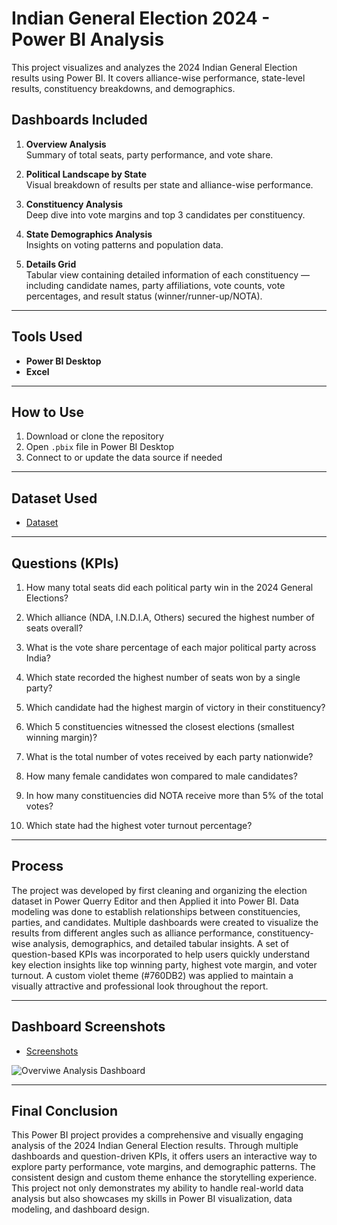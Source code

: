 # Indian General Election 2024 - Power BI Analysis
This project visualizes and analyzes the 2024 Indian General Election results using Power BI. It covers alliance-wise performance, state-level results, constituency breakdowns, and demographics.

## Dashboards Included
1. **Overview Analysis**  
   Summary of total seats, party performance, and vote share.

2. **Political Landscape by State**  
   Visual breakdown of results per state and alliance-wise performance.

3. **Constituency Analysis**  
   Deep dive into vote margins and top 3 candidates per constituency.

4. **State Demographics Analysis**  
   Insights on voting patterns and population data.

5. **Details Grid**  
   Tabular view containing detailed information of each constituency — including candidate names, party affiliations, vote counts, vote percentages, and result        status (winner/runner-up/NOTA).

---
## Tools Used
- **Power BI Desktop**
- **Excel**

---
## How to Use
1. Download or clone the repository
2. Open `.pbix` file in Power BI Desktop
3. Connect to or update the data source if needed

---
## Dataset Used
- <a href="https://github.com/Surajsuri0/India-Election-Results-Analysis-PowerBI/tree/main/Raw%20Data">Dataset</a>

---
## Questions (KPIs)
1. How many total seats did each political party win in the 2024 General Elections?

2. Which alliance (NDA, I.N.D.I.A, Others) secured the highest number of seats overall?

3. What is the vote share percentage of each major political party across India?

4. Which state recorded the highest number of seats won by a single party?

5. Which candidate had the highest margin of victory in their constituency?

6. Which 5 constituencies witnessed the closest elections (smallest winning margin)?

7. What is the total number of votes received by each party nationwide?

8. How many female candidates won compared to male candidates?

9. In how many constituencies did NOTA receive more than 5% of the total votes?

10. Which state had the highest voter turnout percentage?


---
## Process

The project was developed by first cleaning and organizing the election dataset in Power Querry Editor and then Applied it into Power BI. Data modeling was done to establish relationships between constituencies, parties, and candidates. Multiple dashboards were created to visualize the results from different angles such as alliance performance, constituency-wise analysis, demographics, and detailed tabular insights. A set of question-based KPIs was incorporated to help users quickly understand key election insights like top winning party, highest vote margin, and voter turnout. A custom violet theme (#760DB2) was applied to maintain a visually attractive and professional look throughout the report.


---
## Dashboard Screenshots
- <a href="https://github.com/Surajsuri0/India-Election-Results-Analysis-PowerBI/tree/main/Screenshots">Screenshots</a>


![Overviwe Analysis Dashboard](https://github.com/user-attachments/assets/45d39adb-4590-4adf-aa05-25ca7b6320db)


---
## Final Conclusion

This Power BI project provides a comprehensive and visually engaging analysis of the 2024 Indian General Election results. Through multiple dashboards and question-driven KPIs, it offers users an interactive way to explore party performance, vote margins, and demographic patterns. The consistent design and custom theme enhance the storytelling experience. This project not only demonstrates my ability to handle real-world data analysis but also showcases my skills in Power BI visualization, data modeling, and dashboard design.






